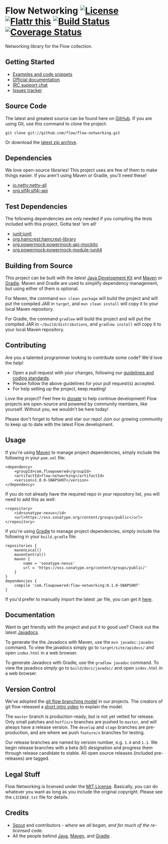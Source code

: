 Flow Networking [![License](http://img.shields.io/badge/license-MIT-lightgrey.svg?style=flat)][License] [![Flattr this](http://img.shields.io/badge/flattr-donate-lightgrey.svg?style=flat)][Donate] [![Build Status](http://img.shields.io/travis/flow/flow-networking/master.svg?style=flat)](https://travis-ci.org/flow/flow-networking) [![Coverage Status](http://img.shields.io/coveralls/flow/flow-networking/master.svg?style=flat)](https://coveralls.io/r/flow/flow-networking)
==================
Networking library for the Flow collection.

## Getting Started
* [Examples and code snippets](https://github.com/flow/examples/tree/master/networking)
* [Official documentation](#documentation)
* [IRC support chat](http://kiwiirc.com/client/irc.esper.net/flow)
* [Issues tracker](https://github.com/flow/flow-networking/issues)

## Source Code
The latest and greatest source can be found here on [GitHub](https://github.com/flow/flow-networking). If you are using Git, use this command to clone the project:

    git clone git://github.com/flow/flow-networking.git

Or download the [latest zip archive](https://github.com/flow/flow-networking/archive/master.zip).

## Dependencies
We love open-source libraries! This project uses are few of them to make things easier. If you aren't using Maven or Gradle, you'll need these!
* [io.netty:netty-all](https://oss.sonatype.org/#nexus-search;gav~io.netty~netty-all~~~)
* [org.slf4j:slf4j-api](https://oss.sonatype.org/#nexus-search;gav~org.slf4j~slf4j-api~~~)

## Test Dependencies
The following dependencies are only needed if you compiling the tests included with this project. Gotta test 'em all!
* [junit:junit](https://oss.sonatype.org/#nexus-search;gav~junit~junit~~~)
* [org.hamcrest:hamcrest-library](https://oss.sonatype.org/#nexus-search;gav~org.hamcrest~hamcrest-library~~~)
* [org.powermock:powermock-api-mockito](https://oss.sonatype.org/#nexus-search;gav~org.powermock~powermock-api-mockito~~~)
* [org.powermock:powermock-module-junit4](https://oss.sonatype.org/#nexus-search;gav~org.powermock~powermock-module-junit4~~~)

## Building from Source
This project can be built with the _latest_ [Java Development Kit](http://oracle.com/technetwork/java/javase/downloads) and [Maven](http://maven.apache.org/) or [Gradle](http://www.gradle.org/). Maven and Gradle are used to simplify dependency management, but using either of them is optional.

For Maven, the command `mvn clean package` will build the project and will put the compiled JAR in `target`, and `mvn clean install` will copy it to your local Maven repository.

For Gradle, the command `gradlew` will build the project and will put the compiled JAR in `~/build/distributions`, and `gradlew install` will copy it to your local Maven repository.

## Contributing
Are you a talented programmer looking to contribute some code? We'd love the help!

* Open a pull request with your changes, following our [guidelines and coding standards](CONTRIBUTING.md).
* Please follow the above guidelines for your pull request(s) accepted.
* For help setting up the project, keep reading!

Love the project? Feel free to [donate] to help continue development! Flow projects are open-source and powered by community members, like yourself. Without you, we wouldn't be here today!

Please don't forget to follow and star our repo! Join our growing community to keep up to date with the latest Flow development.

## Usage
If you're using [Maven](http://maven.apache.org/download.html) to manage project dependencies, simply include the following in your `pom.xml` file:

    <dependency>
        <groupId>com.flowpowered</groupId>
        <artifactId>flow-networking</artifactId>
        <version>1.0.0-SNAPSHOT</version>
    </dependency>

If you do not already have the required repo in your repository list, you will need to add this as well:

    <repository>
        <id>sonatype-nexus</id>
        <url>https://oss.sonatype.org/content/groups/public</url>
    </repository>

If you're using [Gradle](http://www.gradle.org/) to manage project dependencies, simply include the following in your `build.gradle` file:

    repositories {
        mavenLocal()
        mavenCentral()
        maven {
            name = 'sonatype-nexus'
            url = 'https://oss.sonatype.org/content/groups/public/'
        }
    }
    dependencies {
        compile 'com.flowpowered:flow-networking:0.1.0-SNAPSHOT'
    }

If you'd prefer to manually import the latest .jar file, you can get it [here](https://github.com/flow/flow-networking/releases).

## Documentation
Want to get friendly with the project and put it to good use? Check out the latest [Javadocs](http://networking.flowpowered.com/).

To generate the the Javadocs with Maven, use the `mvn javadoc:javadoc` command. To view the javadocs simply go to `target/site/apidocs/` and open `index.html` in a web browser.

To generate Javadocs with Gradle, use the `gradlew javadoc` command. To view the javadocs simply go to `build/docs/javadoc/` and open `index.html` in a web browser.

## Version Control
We've adopted the [git flow branching model](http://nvie.com/posts/a-successful-git-branching-model/) in our projects. The creators of git flow released a [short intro video](http://vimeo.com/16018419) to explain the model.

The `master` branch is production-ready, but is not yet vetted for release. Only small patches and `hotfix/x` branches are pushed to `master`, and will always have a release version. The `develop` and `stage` branches are pre-production, and are where we push `feature/x` branches for testing.

Our release branches are named by version number, e.g. `1.0` and `1.1`. We begin release branches with a beta (b1) designation and progress them through release candidate to stable. All open source releases (included pre-releases) are tagged.

## Legal Stuff
Flow Networking is licensed under the [MIT License][License]. Basically, you can do whatever you want as long as you include the original copyright. Please see the `LICENSE.txt` file for details.

## Credits
* [Spout](https://spout.org/) and contributors - *where we all began, and for much of the re-licensed code.*
* All the people behind [Java](http://www.oracle.com/technetwork/java/index.html), [Maven](http://maven.apache.org/), and [Gradle](http://www.gradle.org/).

[Donate]: https://flattr.com/submit/auto?user_id=spout&url=https://github.com/flow/flow-networking&title=Flow+Networking&language=Java&tags=github&category=software
[License]: https://tldrlegal.com/license/mit-license
